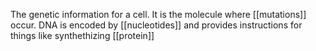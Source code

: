 The genetic information for a cell. It is the molecule where [[mutations]] occur. DNA is encoded by [[nucleotides]] and provides instructions for things like synthethizing [[protein]]